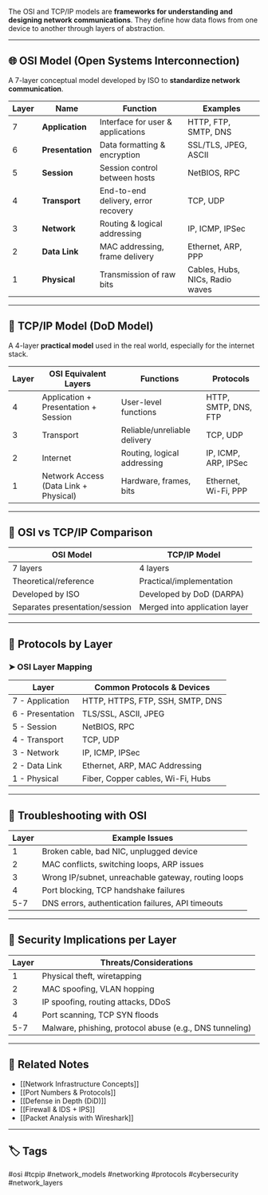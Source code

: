 The OSI and TCP/IP models are **frameworks for understanding and designing network communications**. They define how data flows from one device to another through layers of abstraction.

---

## 🌐 OSI Model (Open Systems Interconnection)

A 7-layer conceptual model developed by ISO to **standardize network communication**.

| Layer | Name                | Function                              | Examples                              |
|-------|---------------------|---------------------------------------|----------------------------------------|
| 7     | **Application**     | Interface for user & applications     | HTTP, FTP, SMTP, DNS                   |
| 6     | **Presentation**    | Data formatting & encryption          | SSL/TLS, JPEG, ASCII                   |
| 5     | **Session**         | Session control between hosts         | NetBIOS, RPC                           |
| 4     | **Transport**       | End-to-end delivery, error recovery   | TCP, UDP                               |
| 3     | **Network**         | Routing & logical addressing          | IP, ICMP, IPSec                        |
| 2     | **Data Link**       | MAC addressing, frame delivery        | Ethernet, ARP, PPP                     |
| 1     | **Physical**        | Transmission of raw bits              | Cables, Hubs, NICs, Radio waves        |

---

## 🛜 TCP/IP Model (DoD Model)

A 4-layer **practical model** used in the real world, especially for the internet stack.

| Layer | OSI Equivalent Layers     | Functions                        | Protocols                         |
|-------|----------------------------|----------------------------------|------------------------------------|
| 4     | Application + Presentation + Session | User-level functions          | HTTP, SMTP, DNS, FTP               |
| 3     | Transport                   | Reliable/unreliable delivery     | TCP, UDP                           |
| 2     | Internet                   | Routing, logical addressing      | IP, ICMP, ARP, IPSec               |
| 1     | Network Access (Data Link + Physical) | Hardware, frames, bits       | Ethernet, Wi-Fi, PPP              |

---

## 🔄 OSI vs TCP/IP Comparison

| OSI Model                | TCP/IP Model                |
|--------------------------|-----------------------------|
| 7 layers                 | 4 layers                    |
| Theoretical/reference    | Practical/implementation    |
| Developed by ISO         | Developed by DoD (DARPA)    |
| Separates presentation/session | Merged into application layer |

---

## 🧪 Protocols by Layer

### ➤ OSI Layer Mapping

| Layer | Common Protocols & Devices                       |
|-------|--------------------------------------------------|
| 7 - Application     | HTTP, HTTPS, FTP, SSH, SMTP, DNS        |
| 6 - Presentation    | TLS/SSL, ASCII, JPEG                    |
| 5 - Session         | NetBIOS, RPC                            |
| 4 - Transport       | TCP, UDP                                |
| 3 - Network         | IP, ICMP, IPSec                         |
| 2 - Data Link       | Ethernet, ARP, MAC Addressing           |
| 1 - Physical        | Fiber, Copper cables, Wi-Fi, Hubs       |

---

## 🧰 Troubleshooting with OSI

| Layer | Example Issues                                     |
|-------|----------------------------------------------------|
| 1     | Broken cable, bad NIC, unplugged device            |
| 2     | MAC conflicts, switching loops, ARP issues         |
| 3     | Wrong IP/subnet, unreachable gateway, routing loops|
| 4     | Port blocking, TCP handshake failures              |
| 5-7   | DNS errors, authentication failures, API timeouts  |

---

## 🔐 Security Implications per Layer

| Layer | Threats/Considerations                            |
|-------|--------------------------------------------------|
| 1     | Physical theft, wiretapping                       |
| 2     | MAC spoofing, VLAN hopping                        |
| 3     | IP spoofing, routing attacks, DDoS                |
| 4     | Port scanning, TCP SYN floods                     |
| 5-7   | Malware, phishing, protocol abuse (e.g., DNS tunneling) |

---

## 📎 Related Notes

- [[Network Infrastructure Concepts]]
- [[Port Numbers & Protocols]]
- [[Defense in Depth (DiD)]]
- [[Firewall & IDS + IPS]]
- [[Packet Analysis with Wireshark]]

---

## 🏷 Tags

#osi #tcpip #network_models #networking #protocols #cybersecurity #network_layers

